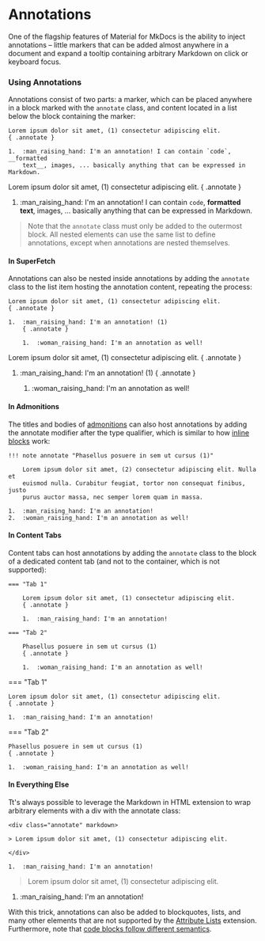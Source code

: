 # Annotations

One of the flagship features of Material for MkDocs is the ability to inject annotations – little markers that can be added almost anywhere in a document and expand a tooltip containing arbitrary Markdown on click or keyboard focus.

### Using Annotations

Annotations consist of two parts: a marker, which can be placed anywhere in a block marked with the `annotate` class, and content located in a list below the block containing the marker:

```
Lorem ipsum dolor sit amet, (1) consectetur adipiscing elit.
{ .annotate }

1.  :man_raising_hand: I'm an annotation! I can contain `code`, __formatted
    text__, images, ... basically anything that can be expressed in Markdown.
```

Lorem ipsum dolor sit amet, (1) consectetur adipiscing elit.
{ .annotate }

1.  :man_raising_hand: I'm an annotation! I can contain `code`, __formatted
    text__, images, ... basically anything that can be expressed in Markdown.

> Note that the `annotate` class must only be added to the outermost block. All nested elements can use the same list to define annotations, except when annotations are nested themselves.

#### In SuperFetch

Annotations can also be nested inside annotations by adding the `annotate` class to the list item hosting the annotation content, repeating the process:

```
Lorem ipsum dolor sit amet, (1) consectetur adipiscing elit.
{ .annotate }

1.  :man_raising_hand: I'm an annotation! (1)
    { .annotate }

    1.  :woman_raising_hand: I'm an annotation as well!
```

Lorem ipsum dolor sit amet, (1) consectetur adipiscing elit.
{ .annotate }

1.  :man_raising_hand: I'm an annotation! (1)
    { .annotate }

    1.  :woman_raising_hand: I'm an annotation as well!

#### In Admonitions

The titles and bodies of [admonitions](admonition.md) can also host annotations by adding the annotate modifier after the type qualifier, which is similar to how [inline blocks](admonition.md#inline-blocks) work:

```
!!! note annotate "Phasellus posuere in sem ut cursus (1)"

    Lorem ipsum dolor sit amet, (2) consectetur adipiscing elit. Nulla et
    euismod nulla. Curabitur feugiat, tortor non consequat finibus, justo
    purus auctor massa, nec semper lorem quam in massa.

1.  :man_raising_hand: I'm an annotation!
2.  :woman_raising_hand: I'm an annotation as well!
```

#### In Content Tabs

Content tabs can host annotations by adding the `annotate` class to the block of a dedicated content tab (and not to the container, which is not supported):

```
=== "Tab 1"

    Lorem ipsum dolor sit amet, (1) consectetur adipiscing elit.
    { .annotate }

    1.  :man_raising_hand: I'm an annotation!

=== "Tab 2"

    Phasellus posuere in sem ut cursus (1)
    { .annotate }

    1.  :woman_raising_hand: I'm an annotation as well!
```

=== "Tab 1"

    Lorem ipsum dolor sit amet, (1) consectetur adipiscing elit.
    { .annotate }

    1.  :man_raising_hand: I'm an annotation!

=== "Tab 2"

    Phasellus posuere in sem ut cursus (1)
    { .annotate }

    1.  :woman_raising_hand: I'm an annotation as well!

#### In Everything Else

Tt's always possible to leverage the Markdown in HTML extension to wrap arbitrary elements with a div with the annotate class:

```
<div class="annotate" markdown>

> Lorem ipsum dolor sit amet, (1) consectetur adipiscing elit.

</div>

1.  :man_raising_hand: I'm an annotation!
```

<div class="annotate" markdown>

> Lorem ipsum dolor sit amet, (1) consectetur adipiscing elit.

</div>

1.  :man_raising_hand: I'm an annotation!

With this trick, annotations can also be added to blockquotes, lists, and many other elements that are not supported by the [Attribute Lists](https://squidfunk.github.io/mkdocs-material/setup/extensions/python-markdown/#attribute-lists) extension. Furthermore, note that [code blocks follow different semantics](https://squidfunk.github.io/mkdocs-material/reference/code-blocks/#adding-annotations).